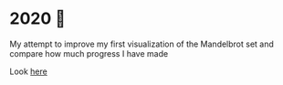 # 2020 🦠

My attempt to improve my first visualization of the Mandelbrot set and compare how much progress I have made

Look [here](https://github.com/0dminnimda/mondebrot_painter/pull/1)
